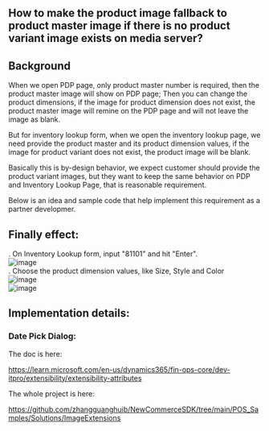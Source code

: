 ## How to make the product image fallback to product master image if there is no product variant image exists on media server?

## Background 
When we open PDP page, only product master number is required, then the product master image will show on PDP page; Then you can change the product dimensions,  if the image for product dimension does not exist, the product master image will remine on the PDP page and will not leave the image as blank.

But for inventory lookup form,  when we open the inventory lookup page, we need provide the product master and its product dimension values,  if the image for product variant does not exist, the product image will be blank.

Basically this is by-design behavior, we expect customer should provide the product variant images,  but they want to keep the same behavior on PDP and Inventory Lookup Page,  that is reasonable requirement.

Below is an idea and sample code that help implement this requirement as a partner developmer.

## Finally effect:
. On Inventory Lookup form,  input "81101" and hit "Enter".<br/>
  ![image](https://github.com/user-attachments/assets/919dc747-31ac-490c-bd13-e3f5e26a1fb2)<br/>
. Choose the product dimension values, like Size, Style and Color <br/>
  ![image](https://github.com/user-attachments/assets/8fdf40d1-512f-42d6-99cb-90c743943037)<br/>
  ![image](https://github.com/user-attachments/assets/9b94120b-bd41-4d60-b07d-628500642202)


## Implementation details:
### Date Pick Dialog:




The doc is here:

https://learn.microsoft.com/en-us/dynamics365/fin-ops-core/dev-itpro/extensibility/extensibility-attributes

The whole project is here:<br/>

https://github.com/zhangguanghuib/NewCommerceSDK/tree/main/POS_Samples/Solutions/ImageExtensions




